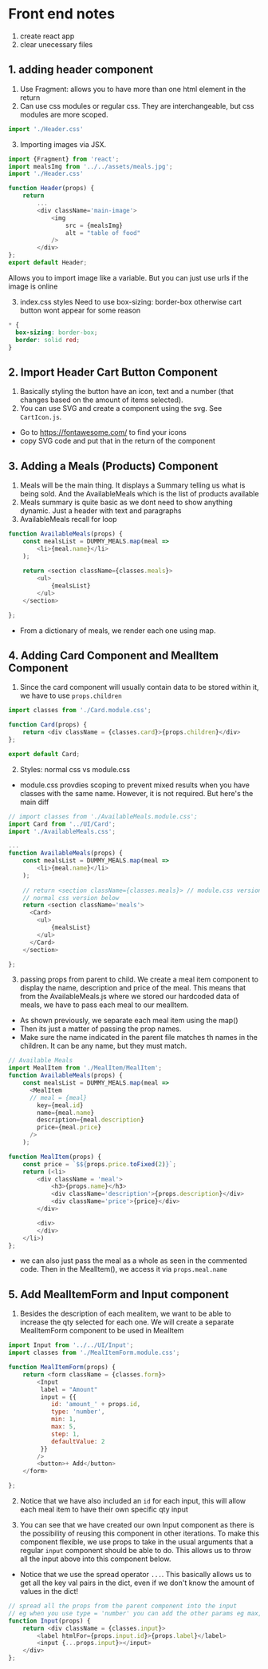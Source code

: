 # Front end notes
1. create react app
2. clear unecessary files

## 1. adding header component
1. Use Fragment: allows you to have more than one html element in the return
2. Can use css modules or regular css. They are interchangeable, but css modules are more scoped.
```js
import './Header.css'
```
3. Importing images via JSX. 
```js
import {Fragment} from 'react';
import mealsImg from '../../assets/meals.jpg';
import './Header.css'

function Header(props) {
    return
        ...
        <div className='main-image'>
            <img 
                src = {mealsImg}
                alt = "table of food"
            />
        </div>
};
export default Header;
```
Allows you to import image like a variable. But you can just use urls if the image is online

3. index.css styles
Need to use box-sizing: border-box otherwise cart button wont appear for some reason
```css
* {
  box-sizing: border-box;
  border: solid red;
}

```

## 2. Import Header Cart Button Component
1. Basically styling the button have an icon, text and a number (that changes based on the amount of items selected). 
2. You can use SVG and create a component using the svg. See `CartIcon.js`. 
- Go to https://fontawesome.com/ to find your icons
- copy SVG code and put that in the return of the component


## 3. Adding a Meals (Products) Component
1. Meals will be the main thing. It displays a Summary telling us what is being sold. And the AvailableMeals which is the list of products available
2. Meals summary is quite basic as we dont need to show anything dynamic. Just a header with text and paragraphs
3. AvailableMeals recall for loop
```js
function AvailableMeals(props) {
    const mealsList = DUMMY_MEALS.map(meal => 
        <li>{meal.name}</li>
    );
        
    return <section className={classes.meals}>
        <ul>
            {mealsList}
        </ul>
    </section>

};

```
- From a dictionary of meals, we render each one using map. 


## 4. Adding Card Component and MealItem Component
1. Since the card component will usually contain data to be stored within it, we have to use `props.children`
```js
import classes from './Card.module.css';

function Card(props) {
    return <div className = {classes.card}>{props.children}</div>
};

export default Card;
```

2. Styles: normal css vs module.css
- module.css provdies scoping to prevent mixed results when you have classes with the same name. However, it is not required. But here's the main diff
```js
// import classes from './AvailableMeals.module.css';
import Card from '../UI/Card';
import './AvailableMeals.css';

...
function AvailableMeals(props) {
    const mealsList = DUMMY_MEALS.map(meal => 
        <li>{meal.name}</li>
    );
        
    // return <section className={classes.meals}> // module.css version
    // normal css version below
    return <section className='meals'> 
      <Card>
        <ul>
            {mealsList}
        </ul>
      </Card>
    </section>

};
```

3. passing props from parent to child.
We create a meal item component to display the name, description and price of the meal. This means that from the AvailableMeals.js where we stored our hardcoded data of meals, we have to pass each meal to our mealItem.
* As shown previously, we separate each meal item using the map()
* Then its just a matter of passing the prop names.
* Make sure the name indicated in the parent file matches th names in the children. It can be any name, but they must match.
```js
// Available Meals
import MealItem from './MealItem/MealItem';
function AvailableMeals(props) {
    const mealsList = DUMMY_MEALS.map(meal => 
      <MealItem
      // meal = {meal}
        key={meal.id}
        name={meal.name}
        description={meal.description}
        price={meal.price}
      />
    );
```

```js
function MealItem(props) {
    const price = `$${props.price.toFixed(2)}`;
    return (<li>
        <div className = 'meal'>
            <h3>{props.name}</h3>
            <div className='description'>{props.description}</div>
            <div className='price'>{price}</div>
        </div>

        <div>
        </div>
    </li>)
};
```

* we can also just pass the meal as a whole as seen in the commented code. Then in the MealItem(), we access it via `props.meal.name`

## 5. Add MealItemForm and Input component
1. Besides the description of each mealitem, we want to be able to increase the qty selected for each one. We will create a separate MealItemForm component to be used in MealItem
```js
import Input from '../../UI/Input';
import classes from './MealItemForm.module.css';

function MealItemForm(props) {
    return <form className = {classes.form}>
        <Input 
         label = "Amount"
         input = {{
            id: 'amount_' + props.id,
            type: 'number',
            min: 1,
            max: 5,
            step: 1,
            defaultValue: 2
         }}
        />
        <button>+ Add</button>
    </form>

};
```
2. Notice that we have also included an `id` for each input, this will allow each meal item to have their own specific qty input

3. You can see that we have created our own Input component as there is the possibility of reusing this component in other iterations. To make this component flexible, we use props to take in the usual arguments that a regular `input` component should be able to do. This allows us to throw all the input above into this component below.
- Notice that we use the spread operator `...`. This basically allows us to get all the key val pairs in the dict, even if we don't know the amount of values in the dict!
```js
// spread all the props from the parent component into the input
// eg when you use type = 'number' you can add the other params eg max, min
function Input(props) {
    return <div className = {classes.input}>
        <label htmlFor={props.input.id}>{props.label}</label>
        <input {...props.input}></input>
    </div>
};
```

